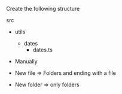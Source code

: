 Create the following structure

src
  - utils
    - dates
      - dates.ts


- Manually
- New file => Folders and ending with a file
- New folder => only folders